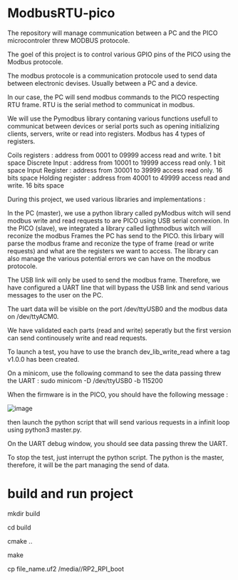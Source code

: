 # ModbusRTU-pico

The repository will manage communication between a PC and the PICO microcontroler threw MODBUS protocole.

The goel of this project is to control various GPIO pins of the PICO using the Modbus protocole.

The modbus protocole is a communication protocole used to send data between electronic devises. Usually between a PC and a device.

In our case, the PC will send modbus commands to the PICO respecting RTU frame. RTU is the serial method to communicat in modbus.

We will use the Pymodbus library contaning various functions usefull to communicat between devices or serial ports such as opening initializing clients, servers, write or read into registers. Modbus has 4 types of registers.

Coils registers : address from 0001 to 09999 access read and write. 1 bit space Discrete Input : address from 10001 to 19999 access read only. 1 bit space Input Register : address from 30001 to 39999 access read only. 16 bits space Holding register : address from 40001 to 49999 access read and write. 16 bits space

During this project, we used various libraries and implementations : 

In the PC (master), we use a python library called pyModbus witch will send modbus write and read requests to are PICO using USB serial connexion.
In the PICO (slave), we integrated a library called ligthmodbus witch will reconize the modbus Frames the PC has send to the PICO. this lirbary will parse the modbus frame and reconize the type of frame (read or write requests) and what are the registers we want to access. The library can also manage the various potential errors we can have on the modbus protocole.

The USB link will only be used to send the modbus frame. Therefore, we have configured a UART line that will bypass the USB link and send various messages to the user on the PC.

The uart data will be visible on the port /dev/ttyUSB0 and the modbus data on /dev/ttyACM0.

We have validated each parts (read and write) seperatly but the first version can send continousely write and read requests.

To launch a test, you have to use the branch dev_lib_write_read where a tag v1.0.0 has been created.

On a minicom, use the following command to see the data passing threw the UART : sudo minicom -D /dev/ttyUSB0 -b 115200

When the firmware is in the PICO, you should have the following message : 

![image](https://user-images.githubusercontent.com/65350546/222456566-87e59030-0c43-472d-81d6-a41d8d1cfed5.png)

then launch the python script that will send various requests in a infinit loop using python3 master.py.

On the UART debug window, you should see data passing threw the UART.

To stop the test, just interrupt the python script. The python is the master, therefore, it will be the part managing the send of data.


# build and run project

mkdir build

cd build

cmake ..

make

cp file_name.uf2 /media/<user>/RP2_RPI_boot
